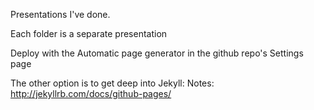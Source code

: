 Presentations I've done.

Each folder is a separate presentation

Deploy with the Automatic page generator in the github repo's Settings page

The other option is to get deep into Jekyll:
Notes: http://jekyllrb.com/docs/github-pages/
